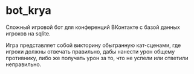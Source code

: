 # bot_krya
Сложный игровой бот для конференций ВКонтакте с базой данных игроков на sqlite.

Игра представляет собой викторину обыгранную кат-сценами, где игроки должны отвечать правильно, дабы нанести урон общему противнику, либо же получать урон за то, что не успели или ответили неправильно.

